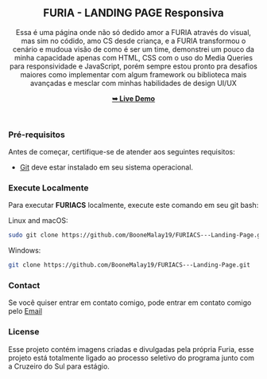 <div align="center">

  <h2 align="center">FURIA - LANDING PAGE Responsiva</h2>

  Essa é uma página onde não só dedido amor a FURIA através do visual, mas sim no códido, amo CS desde criança, e a FURIA transformou o cenário e mudoua visão de como é ser um time, demonstrei um pouco da minha capacidade apenas com HTML, CSS com o uso do Media Queries para responsividade e JavaScript, porém sempre estou pronto pra desafios maiores como implementar com algum framework ou biblioteca mais avançadas e mesclar com minhas habilidades de design UI/UX

  <a href="https://codewithsadee.github.io/gamex/"><strong>➥ Live Demo</strong></a>

</div>

<br />

### Pré-requisitos

Antes de começar, certifique-se de atender aos seguintes requisitos:
* [Git](https://git-scm.com/downloads "Baixar Git") deve estar instalado em seu sistema operacional.

### Execute Localmente

Para executar **FURIACS** localmente, execute este comando em seu git bash:

Linux and macOS:

```bash
sudo git clone https://github.com/BooneMalay19/FURIACS---Landing-Page.git
```

Windows:

```bash
git clone https://github.com/BooneMalay19/FURIACS---Landing-Page.git
```

### Contact

Se você quiser entrar em contato comigo, pode entrar em contato comigo pelo [Email](boonemalay1@gmail.com)

### License

Esse projeto contém imagens criadas e divulgadas pela própria Furia, esse projeto está totalmente ligado ao processo seletivo do programa junto com a Cruzeiro do Sul para estágio.
